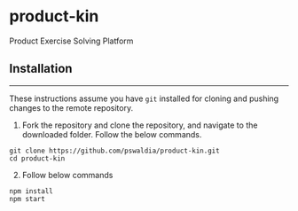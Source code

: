 # product-kin
Product Exercise Solving Platform


## Installation
---

These instructions assume you have `git` installed for cloning and pushing changes to the remote repository.

1. Fork the repository and clone the repository, and navigate to the downloaded folder. Follow the below commands.

```
git clone https://github.com/pswaldia/product-kin.git
cd product-kin
```

2. Follow below commands

```
npm install 
npm start
```
